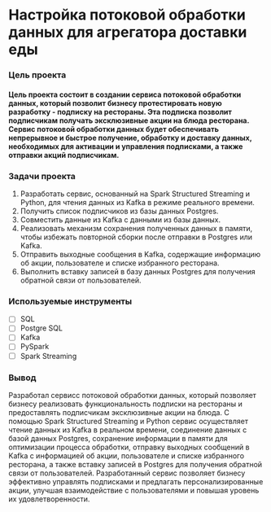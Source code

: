 # Настройка потоковой обработки данных для агрегатора доставки еды

### Цель проекта

#### Цель проекта состоит в создании сервиса потоковой обработки данных, который позволит бизнесу протестировать новую разработку - подписку на рестораны. Эта подписка позволит подписчикам получать эксклюзивные акции на блюда ресторана. Сервис потоковой обработки данных будет обеспечивать непрерывное и быстрое получение, обработку и доставку данных, необходимых для активации и управления подписками, а также отправки акций подписчикам.

### Задачи проекта

1. Разработать сервис, основанный на Spark Structured Streaming и Python, для чтения данных из Kafka в режиме реального времени.
2. Получить список подписчиков из базы данных Postgres.
3. Совместить данные из Kafka с данными из базы данных.
4. Реализовать механизм сохранения полученных данных в памяти, чтобы избежать повторной сборки после отправки в Postgres или Kafka.
5. Отправить выходные сообщения в Kafka, содержащие информацию об акции, пользователе и списке избранного ресторана.
6. Выполнить вставку записей в базу данных Postgres для получения обратной связи от пользователей.

### Используемые инструменты

- [ ] SQL
- [ ] Postgre SQL
- [ ] Kafka
- [ ] PySpark
- [ ] Spark Streaming

### Вывод

Разработал сервисс потоковой обработки данных, который позволяет бизнесу реализовать функциональность подписки на рестораны и предоставлять подписчикам эксклюзивные акции на блюда. С помощью Spark Structured Streaming и Python сервис осуществляет чтение данных из Kafka в реальном времени, соединение данных с базой данных Postgres, сохранение информации в памяти для оптимизации процесса обработки, отправку выходных сообщений в Kafka с информацией об акции, пользователе и списке избранного ресторана, а также вставку записей в Postgres для получения обратной связи от пользователей. Разработанный сервис позволяет бизнесу эффективно управлять подписками и предлагать персонализированные акции, улучшая взаимодействие с пользователями и повышая уровень их удовлетворенности.

